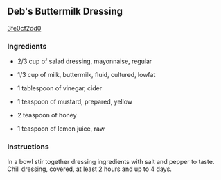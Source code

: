 ## Deb's Buttermilk Dressing

[3fe0cf2dd0](http://www.epicurious.com/recipes/food/views/debs-buttermilk-dressing-14249)

### Ingredients

 - 2/3 cup of salad dressing, mayonnaise, regular

 - 1/3 cup of milk, buttermilk, fluid, cultured, lowfat

 - 1 tablespoon of vinegar, cider

 - 1 teaspoon of mustard, prepared, yellow

 - 2 teaspoon of honey

 - 1 teaspoon of lemon juice, raw

### Instructions

In a bowl stir together dressing ingredients with salt and pepper to taste. Chill dressing, covered, at least 2 hours and up to 4 days.